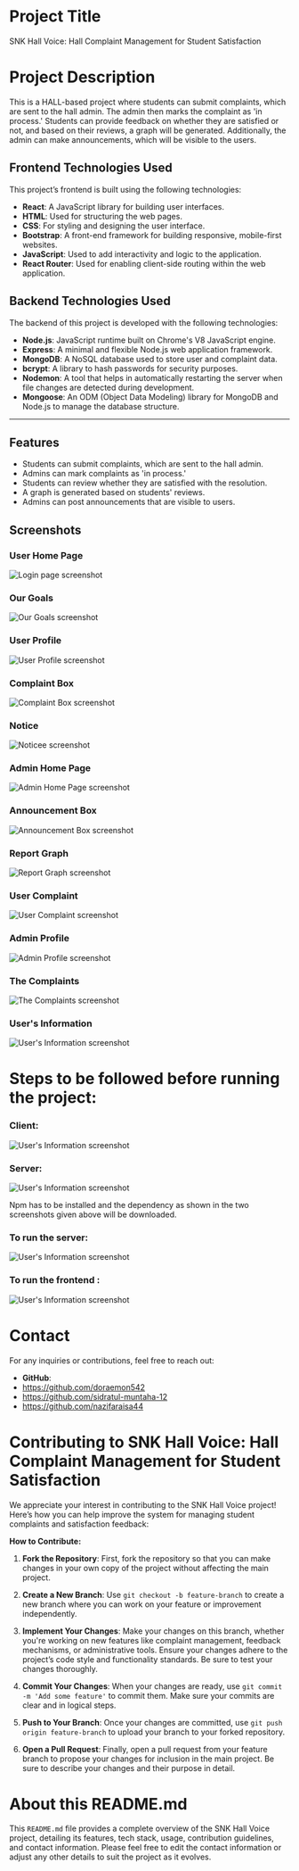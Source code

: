 # Project Title
SNK Hall Voice: Hall Complaint Management for Student Satisfaction
# Project Description
This is a HALL-based project where students can submit complaints, which are sent to the hall admin. The admin then marks the complaint as 'in process.' Students can provide feedback on whether they are satisfied or not, and based on their reviews, a graph will be generated. Additionally, the admin can make announcements, which will be visible to the users.
## Frontend Technologies Used

This project’s frontend is built using the following technologies:

- **React**: A JavaScript library for building user interfaces.
- **HTML**: Used for structuring the web pages.
- **CSS**: For styling and designing the user interface.
- **Bootstrap**: A front-end framework for building responsive, mobile-first websites.
- **JavaScript**: Used to add interactivity and logic to the application.
- **React Router**: Used for enabling client-side routing within the web application.
## Backend Technologies Used

The backend of this project is developed with the following technologies:

- **Node.js**: JavaScript runtime built on Chrome's V8 JavaScript engine.
- **Express**: A minimal and flexible Node.js web application framework.
- **MongoDB**: A NoSQL database used to store user and complaint data.
- **bcrypt**: A library to hash passwords for security purposes.
- **Nodemon**: A tool that helps in automatically restarting the server when file changes are detected during development.
- **Mongoose**: An ODM (Object Data Modeling) library for MongoDB and Node.js to manage the database structure.

---

## Features

- Students can submit complaints, which are sent to the hall admin.
- Admins can mark complaints as 'in process.'
- Students can review whether they are satisfied with the resolution.
- A graph is generated based on students' reviews.
- Admins can post announcements that are visible to users.


## Screenshots
### User Home Page
![Login page screenshot](client/public/image/ss1.jpg)
### Our Goals
![Our Goals screenshot](client/public/image/ss2.jpg)
### User Profile
![User Profile screenshot](client/public/image/ss3.jpg)
### Complaint Box
![Complaint Box screenshot](client/public/image/ss12.jpg)
### Notice
![Noticee screenshot](client/public/image/ss11.jpg)
### Admin Home Page
![Admin Home Page screenshot](client/public/image/ss4.jpg)
### Announcement Box
![Announcement Box screenshot](client/public/image/ss5.jpg)
### Report Graph
![Report Graph screenshot](client/public/image/ss6.jpg)
### User Complaint
![User Complaint screenshot](client/public/image/ss7.jpg)
### Admin Profile
![Admin Profile screenshot](client/public/image/ss8.jpg)
### The Complaints
![The Complaints screenshot](client/public/image/ss9.jpg)
### User's Information
![ User's Information screenshot](client/public/image/ss10.jpg)


# Steps to be followed before running the project:
### Client: 
![ User's Information screenshot](client/public/image/ClientNpmInstall.jpg)
### Server: 
![ User's Information screenshot](client/public/image/ServerNpmInstall.jpg)

Npm has to be installed and the dependency as shown in the two screenshots given above will be downloaded.

### To run the server:
![ User's Information screenshot](client/public/image/ServerRun.jpg)
### To run the frontend : 
![ User's Information screenshot](client/public/image/Frontendrun.jpg)
# Contact
For any inquiries or contributions, feel free to reach out:
- **GitHub**:
- https://github.com/doraemon542
- https://github.com/sidratul-muntaha-12
- https://github.com/nazifaraisa44


# Contributing to SNK Hall Voice: Hall Complaint Management for Student Satisfaction

We appreciate your interest in contributing to the SNK Hall Voice project! Here’s how you can help improve the system for managing student complaints and satisfaction feedback:

**How to Contribute:**

1. **Fork the Repository**: First, fork the repository so that you can make changes in your own copy of the project without affecting the main project.

2. **Create a New Branch**: Use `git checkout -b feature-branch` to create a new branch where you can work on your feature or improvement independently.

3. **Implement Your Changes**: Make your changes on this branch, whether you're working on new features like complaint management, feedback mechanisms, or administrative tools. Ensure your changes adhere to the project’s code style and functionality standards. Be sure to test your changes thoroughly.

4. **Commit Your Changes**: When your changes are ready, use `git commit -m 'Add some feature'` to commit them. Make sure your commits are clear and in logical steps.

5. **Push to Your Branch**: Once your changes are committed, use `git push origin feature-branch` to upload your branch to your forked repository.

6. **Open a Pull Request**: Finally, open a pull request from your feature branch to propose your changes for inclusion in the main project. Be sure to describe your changes and their purpose in detail.



# About this README.md
This `README.md`  file provides a complete overview of the SNK Hall Voice project, detailing its features, tech stack, usage, contribution guidelines, and contact information. Please feel free to edit the contact information or adjust any other details to suit the project as it evolves.

